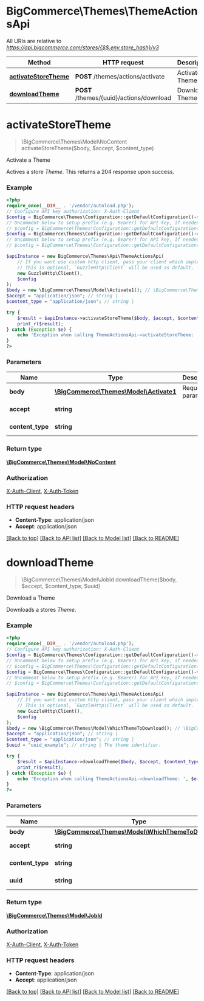 # BigCommerce\Themes\ThemeActionsApi

All URIs are relative to *https://api.bigcommerce.com/stores/{$$.env.store_hash}/v3*

Method | HTTP request | Description
------------- | ------------- | -------------
[**activateStoreTheme**](ThemeActionsApi.md#activatestoretheme) | **POST** /themes/actions/activate | Activate a Theme
[**downloadTheme**](ThemeActionsApi.md#downloadtheme) | **POST** /themes/{uuid}/actions/download | Download a Theme

# **activateStoreTheme**
> \BigCommerce\Themes\Model\NoContent activateStoreTheme($body, $accept, $content_type)

Activate a Theme

Actives a store *Theme*.   This returns a 204 response upon success.

### Example
```php
<?php
require_once(__DIR__ . '/vendor/autoload.php');
// Configure API key authorization: X-Auth-Client
$config = BigCommerce\Themes\Configuration::getDefaultConfiguration()->setApiKey('X-Auth-Client', 'YOUR_API_KEY');
// Uncomment below to setup prefix (e.g. Bearer) for API key, if needed
// $config = BigCommerce\Themes\Configuration::getDefaultConfiguration()->setApiKeyPrefix('X-Auth-Client', 'Bearer');// Configure API key authorization: X-Auth-Token
$config = BigCommerce\Themes\Configuration::getDefaultConfiguration()->setApiKey('X-Auth-Token', 'YOUR_API_KEY');
// Uncomment below to setup prefix (e.g. Bearer) for API key, if needed
// $config = BigCommerce\Themes\Configuration::getDefaultConfiguration()->setApiKeyPrefix('X-Auth-Token', 'Bearer');

$apiInstance = new BigCommerce\Themes\Api\ThemeActionsApi(
    // If you want use custom http client, pass your client which implements `GuzzleHttp\ClientInterface`.
    // This is optional, `GuzzleHttp\Client` will be used as default.
    new GuzzleHttp\Client(),
    $config
);
$body = new \BigCommerce\Themes\Model\Activate1(); // \BigCommerce\Themes\Model\Activate1 | Request parameters.
$accept = "application/json"; // string | 
$content_type = "application/json"; // string | 

try {
    $result = $apiInstance->activateStoreTheme($body, $accept, $content_type);
    print_r($result);
} catch (Exception $e) {
    echo 'Exception when calling ThemeActionsApi->activateStoreTheme: ', $e->getMessage(), PHP_EOL;
}
?>
```

### Parameters

Name | Type | Description  | Notes
------------- | ------------- | ------------- | -------------
 **body** | [**\BigCommerce\Themes\Model\Activate1**](../Model/Activate1.md)| Request parameters. |
 **accept** | **string**|  | [default to application/json]
 **content_type** | **string**|  | [default to application/json]

### Return type

[**\BigCommerce\Themes\Model\NoContent**](../Model/NoContent.md)

### Authorization

[X-Auth-Client](../../README.md#X-Auth-Client), [X-Auth-Token](../../README.md#X-Auth-Token)

### HTTP request headers

 - **Content-Type**: application/json
 - **Accept**: application/json

[[Back to top]](#) [[Back to API list]](../../README.md#documentation-for-api-endpoints) [[Back to Model list]](../../README.md#documentation-for-models) [[Back to README]](../../README.md)

# **downloadTheme**
> \BigCommerce\Themes\Model\JobId downloadTheme($body, $accept, $content_type, $uuid)

Download a Theme

Downloads a stores *Theme*.

### Example
```php
<?php
require_once(__DIR__ . '/vendor/autoload.php');
// Configure API key authorization: X-Auth-Client
$config = BigCommerce\Themes\Configuration::getDefaultConfiguration()->setApiKey('X-Auth-Client', 'YOUR_API_KEY');
// Uncomment below to setup prefix (e.g. Bearer) for API key, if needed
// $config = BigCommerce\Themes\Configuration::getDefaultConfiguration()->setApiKeyPrefix('X-Auth-Client', 'Bearer');// Configure API key authorization: X-Auth-Token
$config = BigCommerce\Themes\Configuration::getDefaultConfiguration()->setApiKey('X-Auth-Token', 'YOUR_API_KEY');
// Uncomment below to setup prefix (e.g. Bearer) for API key, if needed
// $config = BigCommerce\Themes\Configuration::getDefaultConfiguration()->setApiKeyPrefix('X-Auth-Token', 'Bearer');

$apiInstance = new BigCommerce\Themes\Api\ThemeActionsApi(
    // If you want use custom http client, pass your client which implements `GuzzleHttp\ClientInterface`.
    // This is optional, `GuzzleHttp\Client` will be used as default.
    new GuzzleHttp\Client(),
    $config
);
$body = new \BigCommerce\Themes\Model\WhichThemeToDownload(); // \BigCommerce\Themes\Model\WhichThemeToDownload | 
$accept = "application/json"; // string | 
$content_type = "application/json"; // string | 
$uuid = "uuid_example"; // string | The theme identifier.

try {
    $result = $apiInstance->downloadTheme($body, $accept, $content_type, $uuid);
    print_r($result);
} catch (Exception $e) {
    echo 'Exception when calling ThemeActionsApi->downloadTheme: ', $e->getMessage(), PHP_EOL;
}
?>
```

### Parameters

Name | Type | Description  | Notes
------------- | ------------- | ------------- | -------------
 **body** | [**\BigCommerce\Themes\Model\WhichThemeToDownload**](../Model/WhichThemeToDownload.md)|  |
 **accept** | **string**|  | [default to application/json]
 **content_type** | **string**|  | [default to application/json]
 **uuid** | **string**| The theme identifier. |

### Return type

[**\BigCommerce\Themes\Model\JobId**](../Model/JobId.md)

### Authorization

[X-Auth-Client](../../README.md#X-Auth-Client), [X-Auth-Token](../../README.md#X-Auth-Token)

### HTTP request headers

 - **Content-Type**: application/json
 - **Accept**: application/json

[[Back to top]](#) [[Back to API list]](../../README.md#documentation-for-api-endpoints) [[Back to Model list]](../../README.md#documentation-for-models) [[Back to README]](../../README.md)

